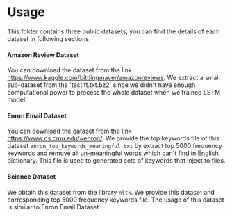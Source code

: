 # Usage

This folder contains three public datasets, you can find the details of each dataset in following sections


#### Amazon Review Dataset

You can download the dataset from the link https://www.kaggle.com/bittlingmayer/amazonreviews. We extract a small sub-dataset from the 'test.ft.txt.bz2' since we didn't have enough computational power to process the whole dataset when we trained LSTM model.


#### Enron Email Dataset   

You can download the dataset from the link https://www.cs.cmu.edu/~enron/. We provide the top keywords file of this dataset `enron_top_keywords_meaningful.txt` by extract top 5000 frequency keywords and remove all un-meaningful words which can't find in English dictionary. This file is used to generated sets of keywords that inject to files.


#### Science Dataset

We obtain this dataset from the library `nltk`. We provide this dataset and corresponding top 5000 frequency keywords file. The usage of this dataset is similar to Enron Email Dataset. 
